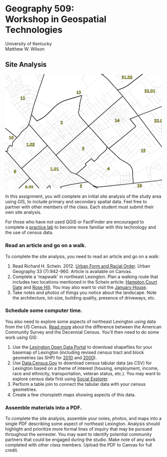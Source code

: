 # Geography 509: <br>Workshop in Geospatial Technologies

University of Kentucky
<br>Matthew W. Wilson

## Site Analysis

![Northeast Lexington](NELEX.png "NELEX")

In this assignment, you will complete an initial site analysis of the study area using GIS, to include primary and secondary spatial data. Feel free to partner with other members of the class. Each student must submit their own site analysis.

For those who have not used QGIS or FactFinder are encouraged to complete a [practice lab](https://wilsonism.github.io/geo109/mapping-4/) to become more familiar with this technology and the use of census data.

### Read an article and go on a walk.

To complete the site analysis, you need to read an article and go on a walk:

  1. Read Richard H. Schein. 2012. [Urban Form and Racial Order](https://www.tandfonline.com/doi/abs/10.2747/0272-3638.33.7.942). Urban Geography 33 (7):942-960. Article is available on Canvas.
  2. Complete a 'mapwalk' in northeast Lexington. Plan a walking route that includes two locations mentioned in the Schein article: [Hampton Court Gate](https://goo.gl/maps/kR2RYp1Yq7r) and [Rose Hill](https://goo.gl/maps/gGi2aiun6942). You may also want to visit the [January House](https://goo.gl/maps/dUpfrwLLM942).
  3. Take notes and photos of things you notice about the landscape. Note the architecture, lot-size, building quality, presence of driveways, etc.
  
### Schedule some computer time.

You also need to explore some aspects of northeast Lexington using data from the US Census. [Read more](https://www.census.gov/content/dam/Census/library/publications/2018/acs/acs_general_handbook_2018_ch01.pdf) about the difference between the American Community Survey and the Decennial Census. You'll then need to do some work using GIS:

  1. Use the [Lexington Open Data Portal](https://data.lexingtonky.gov/group) to download shapefiles for your basemap of Lexington (including revised census tract and block geometries (as SHP) for [2010](https://data.lexingtonky.gov/group/miscellaneous) and [2000](https://data.lexingtonky.gov/group/historical?page=2)). 
  2. Use [Data.Census.Gov](http://data.census.gov) to download census tabular data (as CSV) for Lexington based on a theme of interest (housing, employment, income, race and ethnicity, transportation, veteran status, etc.). You may want to explore census data first using [Social Explorer](https://www.socialexplorer.com/).
  3. Perform a table join to connect the tabular data with your census geometries.
  4. Create a few choropleth maps showing aspects of this data.
  
### Assemble materials into a PDF.

To complete the site analysis, assemble your notes, photos, and maps into a single PDF describing some aspect of northeast Lexington. Analysis should highlight and prioritize more formal lines of inquiry that may be pursued throughout the semester. You may want to identify potential community partners that could be engaged during the studio. Make note of any work completed with other class members. Upload the PDF to Canvas for full credit.
